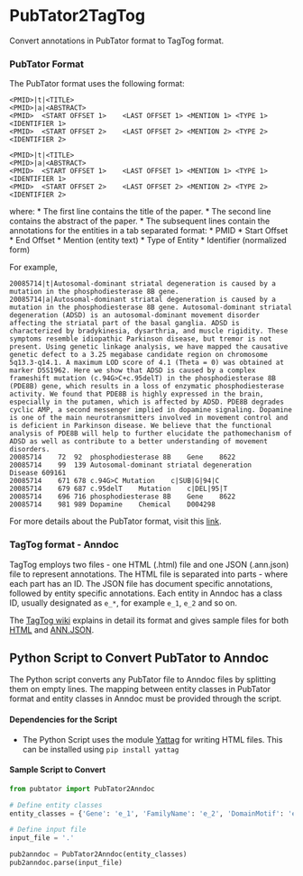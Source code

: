 # PubTator2TagTog

Convert annotations in PubTator format to TagTog format.

### PubTator Format

The PubTator format uses the following format:

```text
<PMID>|t|<TITLE>
<PMID>|a|<ABSTRACT>
<PMID>	<START OFFSET 1>	<LAST OFFSET 1>	<MENTION 1>	<TYPE 1>	<IDENTIFIER 1>
<PMID>	<START OFFSET 2>	<LAST OFFSET 2>	<MENTION 2>	<TYPE 2>	<IDENTIFIER 2>

<PMID>|t|<TITLE>
<PMID>|a|<ABSTRACT>
<PMID>	<START OFFSET 1>	<LAST OFFSET 1>	<MENTION 1>	<TYPE 1>	<IDENTIFIER 1>
<PMID>	<START OFFSET 2>	<LAST OFFSET 2>	<MENTION 2>	<TYPE 2>	<IDENTIFIER 2>
```

where:
    * The first line contains the title of the paper.
    * The second line contains the abstract of the paper.
    * The subsequent lines contain the annotations for the entities in a tab separated format:
      * PMID
      * Start Offset
      * End Offset
      * Mention (entity text)
      * Type of Entity
      * Identifier (normalized form)

For example,

```text
20085714|t|Autosomal-dominant striatal degeneration is caused by a mutation in the phosphodiesterase 8B gene.
20085714|a|Autosomal-dominant striatal degeneration is caused by a mutation in the phosphodiesterase 8B gene. Autosomal-dominant striatal degeneration (ADSD) is an autosomal-dominant movement disorder affecting the striatal part of the basal ganglia. ADSD is characterized by bradykinesia, dysarthria, and muscle rigidity. These symptoms resemble idiopathic Parkinson disease, but tremor is not present. Using genetic linkage analysis, we have mapped the causative genetic defect to a 3.25 megabase candidate region on chromosome 5q13.3-q14.1. A maximum LOD score of 4.1 (Theta = 0) was obtained at marker D5S1962. Here we show that ADSD is caused by a complex frameshift mutation (c.94G>C+c.95delT) in the phosphodiesterase 8B (PDE8B) gene, which results in a loss of enzymatic phosphodiesterase activity. We found that PDE8B is highly expressed in the brain, especially in the putamen, which is affected by ADSD. PDE8B degrades cyclic AMP, a second messenger implied in dopamine signaling. Dopamine is one of the main neurotransmitters involved in movement control and is deficient in Parkinson disease. We believe that the functional analysis of PDE8B will help to further elucidate the pathomechanism of ADSD as well as contribute to a better understanding of movement disorders.
20085714	72	92	phosphodiesterase 8B	Gene	8622
20085714	99	139	Autosomal-dominant striatal degeneration	Disease	609161
20085714	671	678	c.94G>C	Mutation	c|SUB|G|94|C
20085714	679	687	c.95delT	Mutation	c|DEL|95|T
20085714	696	716	phosphodiesterase 8B	Gene	8622
20085714	981	989	Dopamine	Chemical	D004298
```

For more details about the PubTator format, visit this [link](http://www.ncbi.nlm.nih.gov/CBBresearch/Lu/Demo/PubTator/tutorial/index.html).

### TagTog format - Anndoc

TagTog employs two files - one HTML (.html) file and one JSON (.ann.json) file to represent annotations.
The HTML file is separated into parts - where each part has an ID.
The JSON file has document specific annotations, followed by entity specific annotations. Each entity in Anndoc has a class ID, usually designated as `e_*`, for example `e_1`, `e_2` and so on.

The [TagTog wiki](https://github.com/jmcejuela/tagtog-doc/wiki) explains in detail its format and gives sample files for both [HTML](https://github.com/jmcejuela/tagtog-doc/wiki/plain.html%20~%20sample%20file) and [ANN.JSON](https://github.com/jmcejuela/tagtog-doc/wiki/ann.json%20~%20sample%20file%201).

## Python Script to Convert PubTator to Anndoc

The Python script converts any PubTator file to Anndoc files by splitting them on empty lines. The mapping between entity classes in PubTator format and entity classes in Anndoc must be provided through the script.

#### Dependencies for the Script
* The Python Script uses the module [Yattag](http://yattag.org) for writing HTML files. This can be installed using `pip install yattag`

#### Sample Script to Convert

```python
from pubtator import PubTator2Anndoc

# Define entity classes
entity_classes = {'Gene': 'e_1', 'FamilyName': 'e_2', 'DomainMotif': 'e_3', 'Species': 'e_4'}

# Define input file
input_file = '.'

pub2anndoc = PubTator2Anndoc(entity_classes)
pub2anndoc.parse(input_file)
```
